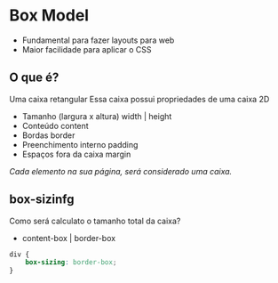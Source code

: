 # Box Model
 
 - Fundamental para fazer layouts para web
 - Maior facilidade para aplicar o CSS

 ## O que é?

 Uma caixa retangular
 Essa caixa possui propriedades de uma caixa 2D

 - Tamanho (largura x altura)       width   |   height
 - Conteúdo                         content
 - Bordas                           border
 - Preenchimento interno            padding
 - Espaços fora da caixa            margin

 *Cada elemento na sua página, será considerado uma caixa.*

## box-sizinfg

Como será calculato o tamanho total da caixa?

- content-box | border-box

```css
div {
    box-sizing: border-box;
}
```